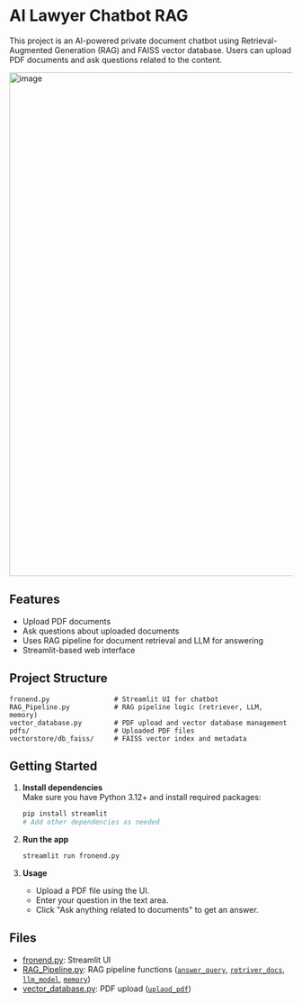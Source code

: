 # AI Lawyer Chatbot RAG

This project is an AI-powered private document chatbot using Retrieval-Augmented Generation (RAG) and FAISS vector database. Users can upload PDF documents and ask questions related to the content.

<img width="935" height="894" alt="image" src="https://github.com/user-attachments/assets/e66a3586-a3cf-4989-99e2-22b5e4119fe8" />



## Features

- Upload PDF documents
- Ask questions about uploaded documents
- Uses RAG pipeline for document retrieval and LLM for answering
- Streamlit-based web interface

## Project Structure

```
fronend.py                # Streamlit UI for chatbot
RAG_Pipeline.py           # RAG pipeline logic (retriever, LLM, memory)
vector_database.py        # PDF upload and vector database management
pdfs/                     # Uploaded PDF files
vectorstore/db_faiss/     # FAISS vector index and metadata
```

## Getting Started

1. **Install dependencies**  
   Make sure you have Python 3.12+ and install required packages:
   ```sh
   pip install streamlit
   # Add other dependencies as needed
   ```

2. **Run the app**
   ```sh
   streamlit run fronend.py
   ```

3. **Usage**
   - Upload a PDF file using the UI.
   - Enter your question in the text area.
   - Click "Ask anything related to documents" to get an answer.

## Files

- [fronend.py](fronend.py): Streamlit UI
- [RAG_Pipeline.py](RAG_Pipeline.py): RAG pipeline functions ([`answer_query`](RAG_Pipeline.py), [`retriver_docs`](RAG_Pipeline.py), [`llm_model`](RAG_Pipeline.py), [`memory`](RAG_Pipeline.py))
- [vector_database.py](vector_database.py): PDF upload ([`uplaod_pdf`](vector_database.py))
